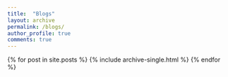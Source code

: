 ```yaml
---
title:  "Blogs"
layout: archive
permalink: /blogs/
author_profile: true
comments: true
---
```


{% for post in site.posts %}
	{% include archive-single.html %}
{% endfor %}
